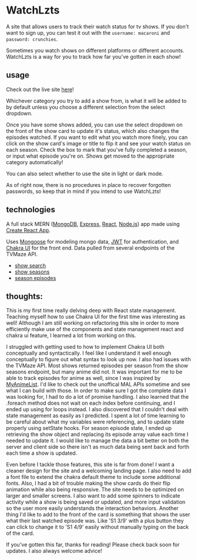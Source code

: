 # WatchLzts
A site that allows users to track their watch status for tv shows. If you don't want to sign up, you can test it out with the `username: macaroni` and `password: crunchies`. 

Sometimes you watch shows on different platforms or different accounts. WatchLzts is a way for you to track how far you've gotten in each show!

## usage
Check out the live site [here](https://watchlzts.herokuapp.com/)!

Whichever category you try to add a show from, is what it will be added to by default unless you choose a different selection from the select dropdown.

Once you have some shows added, you can use the select dropdown on the front of the show card to update it's status, which also changes the episodes watched. If you want to edit what you watch more finely, you can click on the show card's image or title to flip it and see your watch status on each season. Check the box to mark that you've fully completed a season, or input what episode you're on. Shows get moved to the appropriate category automatically!

You can also select whether to use the site in light or dark mode.

As of right now, there is no procedures in place to recover forgotten passwords, so keep that in mind if you intend to use WatchLzts!

## technologies
A full stack MERN ([MongoDB](https://www.mongodb.com/), [Express](https://expressjs.com/), [React](https://reactjs.org/), [Node.js](https://nodejs.org/en/)) app made using [Create React App](https://create-react-app.dev/).

Uses [Mongoose](https://mongoosejs.com/) for modeling mongo data, [JWT](https://jwt.io/) for authentication, and [Chakra UI](https://chakra-ui.com/) for the front end. 
Data pulled from several endpoints of the TVMaze API.
* [show search](https://www.tvmaze.com/api#show-search)
* [show seasons](https://www.tvmaze.com/api#show-seasons)
* [season episodes](https://www.tvmaze.com/api#season-episodes)

## thoughts:
This is my first time really delving deep with React state management. Teaching myself how to use Chakra UI for the first time was interesting as well! Although I am still working on refactoring this site in order to more efficiently make use of the components and state management react and chakra ui feature, I learned a lot from working on this.

I struggled with getting used to how to implement Chakra UI both conceptually and syntactically. I feel like I understand it well enough conceptually to figure out what syntax to look up now. 
I also had issues with the TVMaze API. Most shows returned episodes per season from the show seasons endpoint, but many anime did not. It was important for me to be able to track episodes for anime as well, since I was inspired by [MyAnimeList](https://myanimelist.net/). I'd like to check out the unoffical MAL APIs sometime and see what I can build with those. In order to make sure I got the complete data I was looking for, I had to do a lot of promise handling. I also learned that the .foreach method does not wait on each index before continuing, and I ended up using for loops instead.
I also discovered that I couldn't deal with state management as easily as I predicted. I spent a lot of time learning to be careful about what my variables were referencing, and to update state properly using setState hooks. For season episode state, I ended up retrieving the show object and replacing its episode array value each time I needed to update it. I would like to manage the data a bit better on both the server and client side so there isn't as much data being sent back and forth each time a show is updated. 

Even before I tackle those features, this site is far from done! I want a cleaner design for the site and a welcoming landing page. I also need to add a font file to extend the chakra default theme to include some additional fonts.
Also, I had a bit of trouble making the show cards do their flip animation while also being responsive. The site needs to be optimized on larger and smaller screens. 
I also want to add some spinners to indicate activity while a show is being saved or updated, and more input validation so the user more easily understands the interaction behaviors.
Another thing I'd like to add to the front of the card is something that shows the user what their last watched episode was. Like 'S1 3/9' with a plus button they can click to change it to 'S1 4/9' easily without manually typing on the back of the card. 

If you've gotten this far, thanks for reading! Please check back soon for updates. I also always welcome advice!

